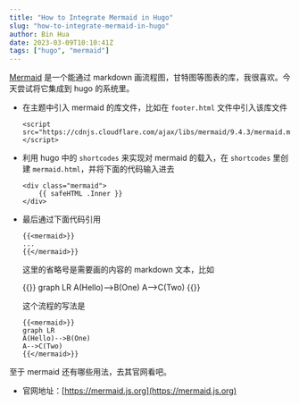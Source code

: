 ```yaml
---
title: "How to Integrate Mermaid in Hugo"
slug: "how-to-integrate-mermaid-in-hugo"
author: Bin Hua
date: 2023-03-09T10:10:41Z
tags: ["hugo", "mermaid"]
---
```


[Mermaid](http://mermaid.js.org/) 是一个能通过 markdown 画流程图，甘特图等图表的库，我很喜欢。今天尝试将它集成到 hugo 的系统里。

- 在主题中引入 mermaid 的库文件，比如在 `footer.html` 文件中引入该库文件

    ```
    <script src="https://cdnjs.cloudflare.com/ajax/libs/mermaid/9.4.3/mermaid.min.js"></script>
    ```

- 利用 hugo 中的 `shortcodes` 来实现对 mermaid 的载入，在 `shortcodes` 里创建 `mermaid.html`，并将下面的代码输入进去

    ```
    <div class="mermaid"> 
        {{ safeHTML .Inner }}
    </div>
    ```

- 最后通过下面代码引用

    ```
    {{<mermaid>}}
    ...
    {{</mermaid>}}
    ```

    这里的省略号是需要画的内容的 markdown 文本，比如

    {{<mermaid>}}
    graph LR
    A(Hello)-->B(One)
    A-->C(Two)
    {{</mermaid>}}

    这个流程的写法是

    ```
    {{<mermaid>}}
    graph LR
    A(Hello)-->B(One)
    A-->C(Two)
    {{</mermaid>}}
    ```

至于 mermaid 还有哪些用法，去其官网看吧。

- 官网地址：[https://mermaid.js.org](https://mermaid.js.org)
